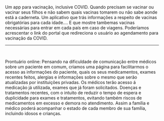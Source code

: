 Um app para vacinação, inclusive COVID. Quando precisam se vacinar ou vacinar seus filhos e não sabem quais vacinas tomarem ou não sabe aonde está a caderneta. 
Um aplicativo que trás informações a respeito de vacinas obrigatórias para cada idade…. E que mostre tambemas vacinas necessárias para entrar em cada país em caso 
de viagens.
Poderíamos acrescentar o link do portal que redireciona o usuário ao agendamento para vacinação da COVID.
<hr><br>


Prontuário online:
Pensando na dificuldade de comunicação entre médicos sobre um paciente em comum, criamos uma página para facilitarmos o acesso as informações do paciente, quais os seus medicamentos, exames recentes feitos, alergias e informações sobre o mesmo que serão atualizadas por instituições privadas.
Os médicos terão acesso á medicação já utilizada, exames que já foram solicitados.
Doenças e tratamentos recentes, com o intuito de reduzir o tempo de espera e duplicidade para exames e tratamentos, evitando também riscos de medicamentos em excesso e demora no atendimento.
Assim a família e médico poderá acompanhar o estado de cada membro de sua família, incluindo idosos e crianças.
